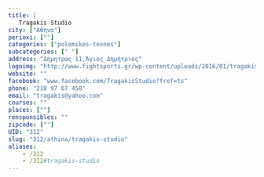 ```yaml
---
title: |
   Tragakis Studio
city: ["Αθήνα"]
perioxi: [""]
categories: ["polemikes-texnes"]
subcategories: [" "]
address: "Δήμητρας 11,Άγιος Δημήτριος"
logoimg: "http://www.fightsports.gr/wp-content/uploads/2016/01/tragakis-studio-logo.jpg"
website: ""
facebook: "www.facebook.com/TragakisStudio?fref=ts"
phone: "210 97 67 458"
email: "tragakis@yahoo.com"
courses: ""
places: [""]
rensponsibles: ""
zipcode: [""]
UID: "312"
slug: "312/athina/tragakis-studio"
aliases:
    - /312
    - /312#tragakis-studio
---
```


